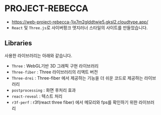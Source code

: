 # PROJECT-REBECCA
* https://web-project-rebecca-1jx7m2glddtwie5.gksl2.cloudtype.app/
* `React` 및 `Three.js`로 사이버펑크 엣지러너 스타일의 사이트를 만들었습니다.

## Libraries
사용한 라이브러리는 아래와 같습니다.

* `Three` : WebGL기반 3D 그래픽 구현 라이브러리
* `Three-fiber` : Three 라이브러리의 리액트 버전
* `Three-drei` : Three-fiber 에서 제공하는 기능을 더 쉬운 코드로 제공하는 라이브러리
* `postprocessing` : 화면 후처리 효과
* `react-reveal` : 텍스트 처리
* `r3f-perf` : r3f(react three fiber) 에서 메모리와 fps를 확인하기 위한 라이브러리


